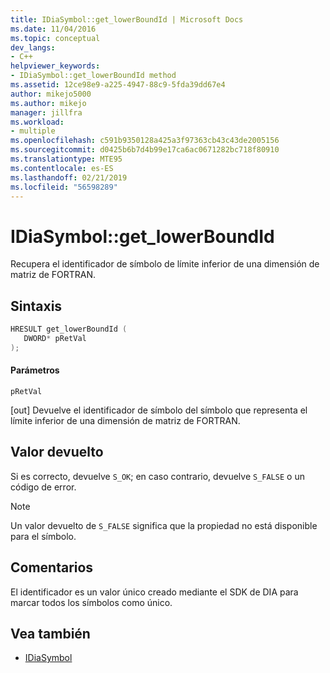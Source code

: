 ```yaml
---
title: IDiaSymbol::get_lowerBoundId | Microsoft Docs
ms.date: 11/04/2016
ms.topic: conceptual
dev_langs:
- C++
helpviewer_keywords:
- IDiaSymbol::get_lowerBoundId method
ms.assetid: 12ce98e9-a225-4947-88c9-5fda39dd67e4
author: mikejo5000
ms.author: mikejo
manager: jillfra
ms.workload:
- multiple
ms.openlocfilehash: c591b9350128a425a3f97363cb43c43de2005156
ms.sourcegitcommit: d0425b6b7d4b99e17ca6ac0671282bc718f80910
ms.translationtype: MTE95
ms.contentlocale: es-ES
ms.lasthandoff: 02/21/2019
ms.locfileid: "56598289"
---
```

# <a name="idiasymbolgetlowerboundid"></a>IDiaSymbol::get_lowerBoundId
Recupera el identificador de símbolo de límite inferior de una dimensión de matriz de FORTRAN.

## <a name="syntax"></a>Sintaxis

```C++
HRESULT get_lowerBoundId ( 
   DWORD* pRetVal
);
```

#### <a name="parameters"></a>Parámetros
 `pRetVal`

[out] Devuelve el identificador de símbolo del símbolo que representa el límite inferior de una dimensión de matriz de FORTRAN.

## <a name="return-value"></a>Valor devuelto
 Si es correcto, devuelve `S_OK`; en caso contrario, devuelve `S_FALSE` o un código de error.

> [!NOTE]
>  Un valor devuelto de `S_FALSE` significa que la propiedad no está disponible para el símbolo.

## <a name="remarks"></a>Comentarios
 El identificador es un valor único creado mediante el SDK de DIA para marcar todos los símbolos como único.

## <a name="see-also"></a>Vea también
- [IDiaSymbol](../../debugger/debug-interface-access/idiasymbol.md)